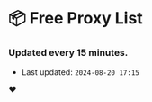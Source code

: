 # :package: Free Proxy List
### Updated every 15 minutes.

- Last updated: `2024-08-20 17:15`

:heart:
